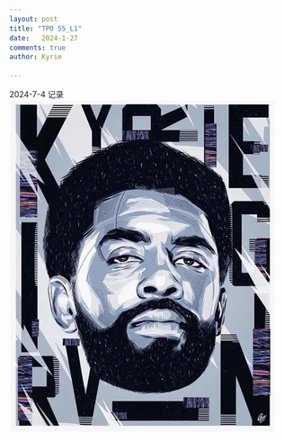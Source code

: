 ```yaml
---
layout: post
title: "TPO 55_L1"
date:   2024-1-27
comments: true
author: Kyrie

---
```


2024-7-4 记录
![这是图片](images/IMG_1100.jpeg "Magic Gardens")


